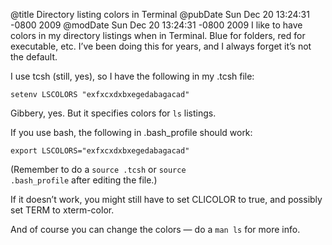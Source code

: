 @title Directory listing colors in Terminal
@pubDate Sun Dec 20 13:24:31 -0800 2009
@modDate Sun Dec 20 13:24:31 -0800 2009
I like to have colors in my directory listings when in Terminal. Blue for folders, red for executable, etc. I’ve been doing this for years, and I always forget it’s not the default.

I use tcsh (still, yes), so I have the following in my .tcsh file:

<code>setenv LSCOLORS "exfxcxdxbxegedabagacad"</code>

Gibbery, yes. But it specifies colors for <code>ls</code> listings.

If you use bash, the following in .bash_profile should work:

<code>export LSCOLORS="exfxcxdxbxegedabagacad"</code>

(Remember to do a <code>source .tcsh</code> or <code>source .bash_profile</code> after editing the file.)

If it doesn’t work, you might still have to set CLICOLOR to true, and possibly set TERM to xterm-color.

And of course you can change the colors — do a <code>man ls</code> for more info.
